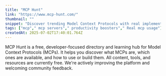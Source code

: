 ```yaml
---
title: "MCP Hunt"
link: "https://www.mcp-hunt.com/"
thumbnail: ""
snippet: "Discover trending Model Context Protocols with real implementation data, success stories, and momentum tracking. See what developers are actually building this week with comprehensive MCP analytics."
tags: ["mcp"," mcp servers"," productivity boosters"," Real mcp usage"]
createdAt: 2025-07-02T17:40:01.764Z
---
```

MCP Hunt is a free, developer-focused directory and learning hub for Model Context Protocols (MCPs). It helps you discover what MCPs are, which ones are available, and how to use or build them. All content, tools, and resources are currently free. We're actively improving the platform and welcoming community feedback.
